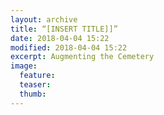 ```yaml
---
layout: archive
title: “[INSERT TITLE]]”
date: 2018-04-04 15:22
modified: 2018-04-04 15:22
excerpt: Augmenting the Cemetery
image:
  feature:
  teaser:
  thumb:  
---
```

